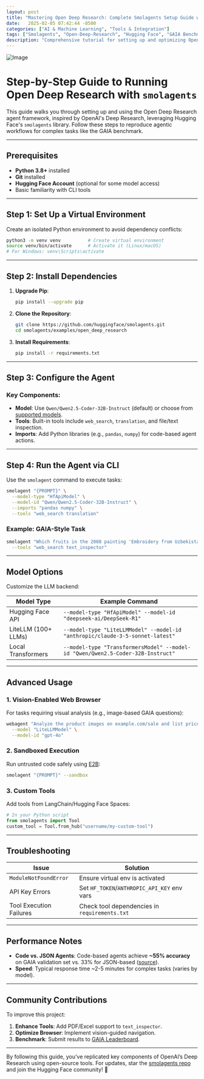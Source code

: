```yaml
---
layout: post
title: "Mastering Open Deep Research: Complete Smolagents Setup Guide with GAIA Benchmark Performance and Production-Ready Agent Workflows"
date:   2025-02-05 07:42:44 -0500
categories: ["AI & Machine Learning", "Tools & Integration"]
tags: ["Smolagents", "Open-Deep-Research", "Hugging Face", "GAIA Benchmark", "AI Agents", "CodeAgent", "Web Search", "Tool Integration", "LLM", "Autonomous AI"]
description: "Comprehensive tutorial for setting up and optimizing Open Deep Research with Smolagents framework, featuring GAIA benchmark testing, multi-model support, and production-grade autonomous research agents."
---
```

![Image](/images/ComfyUI_00199_.png)




# Step-by-Step Guide to Running Open Deep Research with `smolagents`

This guide walks you through setting up and using the Open Deep Research agent framework, inspired by OpenAI's Deep Research, leveraging Hugging Face's `smolagents` library. Follow these steps to reproduce agentic workflows for complex tasks like the GAIA benchmark.

---

## Prerequisites
- **Python 3.8+** installed
- **Git** installed
- **Hugging Face Account** (optional for some model access)
- Basic familiarity with CLI tools

---

## Step 1: Set Up a Virtual Environment

Create an isolated Python environment to avoid dependency conflicts:

```bash
python3 -m venv venv          # Create virtual environment
source venv/bin/activate      # Activate it (Linux/macOS)
# For Windows: venv\Scripts\activate
```

---

## Step 2: Install Dependencies

1. **Upgrade Pip**:
   ```bash
   pip install --upgrade pip
   ```

2. **Clone the Repository**:
   ```bash
   git clone https://github.com/huggingface/smolagents.git
   cd smolagents/examples/open_deep_research
   ```

3. **Install Requirements**:
   ```bash
   pip install -r requirements.txt
   ```

---

## Step 3: Configure the Agent

### Key Components:
- **Model**: Use `Qwen/Qwen2.5-Coder-32B-Instruct` (default) or choose from [supported models](#model-options).
- **Tools**: Built-in tools include `web_search`, `translation`, and file/text inspection.
- **Imports**: Add Python libraries (e.g., `pandas`, `numpy`) for code-based agent actions.

---

## Step 4: Run the Agent via CLI

Use the `smolagent` command to execute tasks:

```bash
smolagent "{PROMPT}" \
  --model-type "HfApiModel" \
  --model-id "Qwen/Qwen2.5-Coder-32B-Instruct" \
  --imports "pandas numpy" \
  --tools "web_search translation"
```

### Example: GAIA-Style Task
```bash
smolagent "Which fruits in the 2008 painting 'Embroidery from Uzbekistan' were served on the October 1949 breakfast menu of the ocean liner later used in 'The Last Voyage'? List them clockwise from 12 o'clock." \
  --tools "web_search text_inspector"
```

---

## Model Options

Customize the LLM backend:

| Model Type         | Example Command                                                                 |
|--------------------|---------------------------------------------------------------------------------|
| Hugging Face API   | `--model-type "HfApiModel" --model-id "deepseek-ai/DeepSeek-R1"`                |
| LiteLLM (100+ LLMs)| `--model-type "LiteLLMModel" --model-id "anthropic/claude-3-5-sonnet-latest"`   |
| Local Transformers | `--model-type "TransformersModel" --model-id "Qwen/Qwen2.5-Coder-32B-Instruct"` |

---

## Advanced Usage

### 1. Vision-Enabled Web Browser
For tasks requiring visual analysis (e.g., image-based GAIA questions):
```bash
webagent "Analyze the product images on example.com/sale and list prices" \
  --model "LiteLLMModel" \
  --model-id "gpt-4o"
```

### 2. Sandboxed Execution
Run untrusted code safely using [E2B](https://e2b.dev/):
```bash
smolagent "{PROMPT}" --sandbox
```

### 3. Custom Tools
Add tools from LangChain/Hugging Face Spaces:
```python
# In your Python script
from smolagents import Tool
custom_tool = Tool.from_hub("username/my-custom-tool")
```

---

## Troubleshooting

| Issue                          | Solution                                  |
|--------------------------------|-------------------------------------------|
| `ModuleNotFoundError`          | Ensure virtual env is activated           |
| API Key Errors                 | Set `HF_TOKEN`/`ANTHROPIC_API_KEY` env vars |
| Tool Execution Failures        | Check tool dependencies in `requirements.txt` |

---

## Performance Notes

- **Code vs. JSON Agents**: Code-based agents achieve **~55% accuracy** on GAIA validation set vs. 33% for JSON-based ([source](https://huggingface.co/blog/open-deep-research)).
- **Speed**: Typical response time ~2-5 minutes for complex tasks (varies by model).

---

## Community Contributions

To improve this project:
1. **Enhance Tools**: Add PDF/Excel support to `text_inspector`.
2. **Optimize Browser**: Implement vision-guided navigation.
3. **Benchmark**: Submit results to [GAIA Leaderboard](https://huggingface.co/spaces/gaia-benchmark/leaderboard).

---

By following this guide, you’ve replicated key components of OpenAI’s Deep Research using open-source tools. For updates, star the [smolagents repo](https://github.com/huggingface/smolagents) and join the Hugging Face community! 🚀
